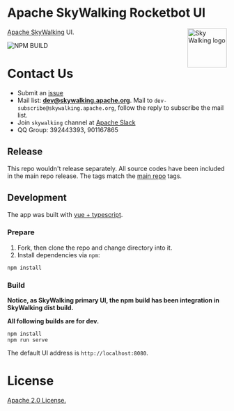 Apache SkyWalking Rocketbot UI
===============

<img src="http://skywalking.apache.org/assets/logo.svg" alt="Sky Walking logo" height="90px" align="right" />

[Apache SkyWalking](https://github.com/apache/incubator-skywalking) UI.

![NPM BUILD](https://github.com/apache/skywalking-rocketbot-ui/workflows/Node%20CI/badge.svg)

# Contact Us
* Submit an [issue](https://github.com/apache/skywalking/issues)
* Mail list: **dev@skywalking.apache.org**. Mail to `dev-subscribe@skywalking.apache.org`, follow the reply to subscribe the mail list.
* Join `skywalking` channel at [Apache Slack](http://s.apache.org/slack-invite)
* QQ Group: 392443393, 901167865

## Release
This repo wouldn't release separately. All source codes have been included in the main repo release. The tags match the [main repo](https://github.com/apache/skywalking) tags.

## Development

 The app was built with [vue + typescript](https://github.com/vuejs/vue).

### Prepare

1. Fork, then clone the repo and change directory into it.
1. Install dependencies via `npm`:

```
npm install
```

### Build

**Notice, as SkyWalking primary UI, the npm build has been integration in SkyWalking dist build.** 

**All following builds are for dev.**
```
npm install
npm run serve
```

The default UI address is `http://localhost:8080`.

# License
[Apache 2.0 License.](/LICENSE)
